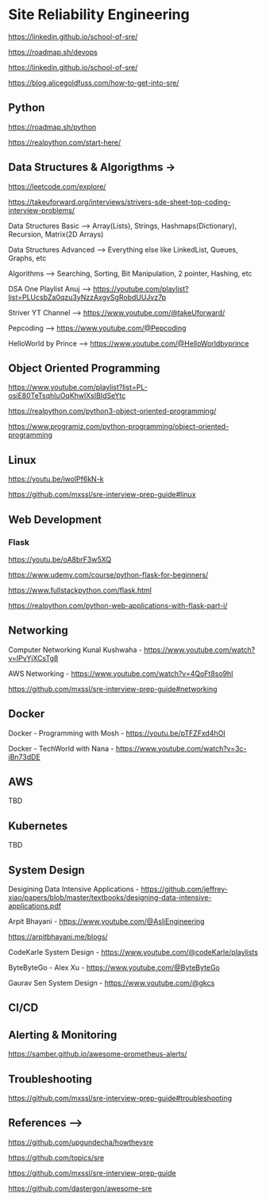 # Site Reliability Engineering

https://linkedin.github.io/school-of-sre/

https://roadmap.sh/devops

https://linkedin.github.io/school-of-sre/

https://blog.alicegoldfuss.com/how-to-get-into-sre/


## Python

https://roadmap.sh/python

https://realpython.com/start-here/

## Data Structures & Algorigthms -> 

https://leetcode.com/explore/

https://takeuforward.org/interviews/strivers-sde-sheet-top-coding-interview-problems/

Data Structures Basic --> Array(Lists), Strings, Hashmaps(Dictionary), Recursion, Matrix(2D Arrays)

Data Structures Advanced --> Everything else like LinkedList, Queues, Graphs, etc

Algorithms --> Searching, Sorting, Bit Manipulation, 2 pointer, Hashing, etc

DSA One Playlist Anuj --> https://youtube.com/playlist?list=PLUcsbZa0qzu3yNzzAxgvSgRobdUUJvz7p

Striver YT Channel --> https://www.youtube.com/@takeUforward/

Pepcoding --> https://www.youtube.com/@Pepcoding

HelloWorld by Prince --> https://www.youtube.com/@HelloWorldbyprince

## Object Oriented Programming

https://www.youtube.com/playlist?list=PL-osiE80TeTsqhIuOqKhwlXsIBIdSeYtc

https://realpython.com/python3-object-oriented-programming/

https://www.programiz.com/python-programming/object-oriented-programming

## Linux

https://youtu.be/iwolPf6kN-k

https://github.com/mxssl/sre-interview-prep-guide#linux

## Web Development

### Flask
https://youtu.be/oA8brF3w5XQ

https://www.udemy.com/course/python-flask-for-beginners/

https://www.fullstackpython.com/flask.html

https://realpython.com/python-web-applications-with-flask-part-i/

## Networking

Computer Networking Kunal Kushwaha - https://www.youtube.com/watch?v=IPvYjXCsTg8

AWS Networking - https://www.youtube.com/watch?v=4QoFt8so9hI

https://github.com/mxssl/sre-interview-prep-guide#networking

## Docker

Docker - Programming with Mosh - https://youtu.be/pTFZFxd4hOI

Docker - TechWorld with Nana - https://www.youtube.com/watch?v=3c-iBn73dDE

## AWS

TBD


## Kubernetes

TBD

## System Design

Desigining Data Intensive Applications - https://github.com/jeffrey-xiao/papers/blob/master/textbooks/designing-data-intensive-applications.pdf

Arpit Bhayani - https://www.youtube.com/@AsliEngineering

https://arpitbhayani.me/blogs/

CodeKarle System Design - https://www.youtube.com/@codeKarle/playlists

ByteByteGo - Alex Xu - https://www.youtube.com/@ByteByteGo

Gaurav Sen System Design - https://www.youtube.com/@gkcs

## CI/CD

## Alerting & Monitoring

https://samber.github.io/awesome-prometheus-alerts/

## Troubleshooting

https://github.com/mxssl/sre-interview-prep-guide#troubleshooting

## References -->
https://github.com/upgundecha/howtheysre

https://github.com/topics/sre

https://github.com/mxssl/sre-interview-prep-guide

https://github.com/dastergon/awesome-sre
